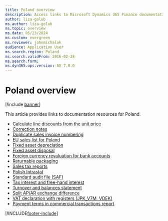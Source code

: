 ```yaml
---
title: Poland overview
description: Access links to Microsoft Dynamics 365 Finance documentation resources for Poland, including links to resources about tax information. 
author: liza-golub
ms.author: liza-golub
ms.topic: overview
ms.date: 05/23/2024
ms.custom: evergreen
ms.reviewer: johnmichalak  
audience: Application User
ms.search.region: Poland
ms.search.validFrom: 2016-02-28
ms.search.form:
ms.dyn365.ops.version: AX 7.0.0
---
```


# Poland overview

[!include [banner](../../includes/banner.md)]

This article provides links to documentation resources for Poland. 

- [Calculate line discounts from the unit price](emea-pol-line-discount-calculation-from-unit-price.md)
- [Correction notes](emea-pol-correction-notes.md)
- [Duplicate sales invoice numbering](emea-pol-sales-invoice-duplicates-numbering.md)
- [EU sales list for Poland](emea-pol-eu-sales-list.md)
- [Fixed asset depreciation](emea-pol-fixed-assets-depreciation.md)
- [Fixed asset disposal](emea-pol-fixed-asset-disposal-functionality-extension.md)
- [Foreign currency revaluation for bank accounts](../europe/emea-foreign-currency-revaluation.md)
- [Returnable packaging](emea-pol-returnable-packages.md)
- [Sales tax reports](emea-pol-sales-tax-reports.md)
- [Polish Intrastat](emea-pol-intrastat.md)
- [Standard audit file (SAF)](emea-pol-standard-audit-file-saf.md)
- [Tax interest and free-hand interest](emea-pol-interest-calculation.md)
- [Turnover and balances statement](emea-pol-turnover-balances-statement.md)
- [Split AP/AR exchange difference](emea-pol-split-ap-ar-exchange-difference.md)
- [VAT declaration with registers (JPK_V7M, VDEK)](emea-pol-vdek.md)
- [Payment terms in commercial transactions report](emea-pol-payment-terms-report.md)


[!INCLUDE[footer-include](../../../includes/footer-banner.md)]

